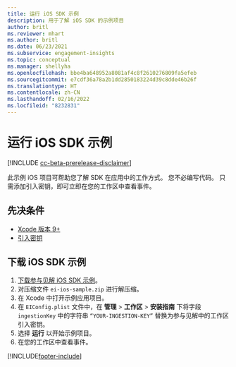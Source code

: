 ```yaml
---
title: 运行 iOS SDK 示例
description: 用于了解 iOS SDK 的示例项目
author: britl
ms.reviewer: mhart
ms.author: britl
ms.date: 06/23/2021
ms.subservice: engagement-insights
ms.topic: conceptual
ms.manager: shellyha
ms.openlocfilehash: bbe4ba648952a8081af4c8f2610276809fa5efeb
ms.sourcegitcommit: e7cdf36a78a2b1dd2850183224d39c8dde46b26f
ms.translationtype: HT
ms.contentlocale: zh-CN
ms.lasthandoff: 02/16/2022
ms.locfileid: "8232831"
---
```

# <a name="run-the-ios-sdk-sample"></a>运行 iOS SDK 示例

[!INCLUDE [cc-beta-prerelease-disclaimer](includes/cc-beta-prerelease-disclaimer.md)]

此示例 iOS 项目可帮助您了解 SDK 在应用中的工作方式。 您不必编写代码。 只需添加引入密钥，即可立即在您的工作区中查看事件。

## <a name="prerequisites"></a>先决条件

- [Xcode 版本 9+](https://developer.apple.com/xcode/downloads/)
- [引入密钥](get-started-ios.md)

## <a name="download-the-ios-sdk-sample"></a>下载 iOS SDK 示例

1. [下载参与见解 iOS SDK 示例](https://download.pi.dynamics.com/sdk/EI-SDKs/ei-ios-sample.zip)。
1. 对压缩文件 `ei-ios-sample.zip` 进行解压缩。
1. 在 Xcode 中打开示例应用项目。
1. 在 `EIConfig.plist` 文件中，在 **管理** > **工作区** > **安装指南** 下将字段 `ingestionKey` 中的字符串 `“YOUR-INGESTION-KEY”` 替换为参与见解中的工作区引入密钥。
1. 选择 **运行** 以开始示例项目。
1. 在您的工作区中查看事件。

[!INCLUDE[footer-include](../includes/footer-banner.md)]
